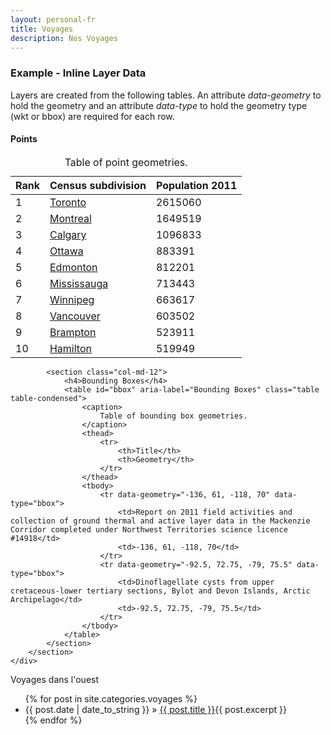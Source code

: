 ```yaml
---  
layout: personal-fr  
title: Voyages 
description: Nos Voyages  
---  
```


<div id="mygeomap" class="wb-geomap position">
  <div class="row">
    <div class="col-md-9">
      <div class="wb-geomap-map">
      </div>
  </div>
<div class="row">
		<section>
			<div class="wb-geomap-layers col-md-12">
				<h3>Example - Inline Layer Data</h3>
				<p>Layers are created from the following tables. An attribute <em>data-geometry</em> to hold the geometry and an attribute <em>data-type</em> to hold the geometry type (wkt or bbox) are required for each row.</p>
				<section>
					<h4>Points</h4>
					<table id="cities" aria-label="Points" class="table wb-tables">
						<caption>
							Table of point geometries.
						</caption>
						<thead>
							<tr>
								<th>Rank</th>
								<th>Census subdivision</th>
								<th>Population 2011</th>
							</tr>
						</thead>
						<tbody>
							<tr data-geometry="POINT (-79.3847, 43.6476)" data-type="wkt">
								<td>1</td>
								<td><a href="http://www.wikipedia.org/wiki/Toronto" title="Toronto">Toronto</a></td>
								<td>2615060</td>
							</tr>
							<tr data-geometry="POINT (-73.56123, 45.52927)" data-type="wkt">
								<td>2</td>
								<td><a href="http://www.wikipedia.org/wiki/Montreal" title="Montreal">Montreal</a></td>
								<td>1649519</td>
							</tr>
							<tr data-geometry="POINT (-114.05879, 51.04668)" data-type="wkt">
								<td>3</td>
								<td><a href="http://www.wikipedia.org/wiki/Calgary" title="Calgary">Calgary</a></td>
								<td>1096833</td>
							</tr>
							<tr data-geometry="POINT (-75.68937, 45.41072)" data-type="wkt">
								<td>4</td>
								<td><a href="http://www.wikipedia.org/wiki/Ottawa" title="Ottawa">Ottawa</a></td>
								<td>883391</td>
							</tr>
							<tr data-geometry="POINT (-113.49590, 53.53398)" data-type="wkt">
								<td>5</td>
								<td><a href="http://www.wikipedia.org/wiki/Edmonton" title="Edmonton">Edmonton</a></td>
								<td>812201</td>
							</tr>
							<tr data-geometry="POINT (-79.65, 43.60)" data-type="wkt">
								<td>6</td>
								<td><a href="http://www.wikipedia.org/wiki/Mississauga" title="Mississauga">Mississauga</a></td>
								<td>713443</td>
							</tr>
							<tr data-geometry="POINT (-97.14352, 49.89375)" data-type="wkt">
								<td>7</td>
								<td><a href="http://www.wikipedia.org/wiki/Winnipeg" title="Winnipeg">Winnipeg</a></td>
								<td>663617</td>
							</tr>
							<tr data-geometry="POINT (-123.10091, 49.26428)" data-type="wkt">
								<td>8</td>
								<td><a href="http://www.wikipedia.org/wiki/Vancouver" title="Vancouver">Vancouver</a></td>
								<td>603502</td>
							</tr>
							<tr data-geometry="POINT (-79.76181, 43.68686)" data-type="wkt">
								<td>9</td>
								<td><a href="http://www.wikipedia.org/wiki/Brampton" title="Brampton">Brampton</a></td>
								<td>523911</td>
							</tr>
							<tr data-geometry="POINT (-79.86788, 43.25717)" data-type="wkt">
								<td>10</td>
								<td><a href="http://www.wikipedia.org/wiki/Hamilton,_Ontario" title="Hamilton, Ontario">Hamilton</a></td>
								<td>519949</td>
							</tr>
						</tbody>
					</table>
				</section>
			</div>

			<section class="col-md-12">
				<h4>Bounding Boxes</h4>
				<table id="bbox" aria-label="Bounding Boxes" class="table table-condensed">
					<caption>
						Table of bounding box geometries.
					</caption>
					<thead>
						<tr>
							<th>Title</th>
							<th>Geometry</th>
						</tr>
					</thead>
					<tbody>
						<tr data-geometry="-136, 61, -118, 70" data-type="bbox">
							<td>Report on 2011 field activities and collection of ground thermal and active layer data in the Mackenzie Corridor completed under Northwest Territories science licence #14918</td>
							<td>-136, 61, -118, 70</td>
						</tr>
						<tr data-geometry="-92.5, 72.75, -79, 75.5" data-type="bbox">
							<td>Dinoflagellate cysts from upper cretaceous-lower tertiary sections, Bylot and Devon Islands, Arctic Archipelago</td>
							<td>-92.5, 72.75, -79, 75.5</td>
						</tr>
					</tbody>
				</table>
			</section>
		</section>
	</div>
</div>


 Voyages dans l'ouest
 <ul class="posts">
   {% for post in site.categories.voyages %}
     <li><span>{{ post.date | date_to_string }}</span> » <a href="{{ post.url }}" title="{{ post.title }}">{{ post.title }}</a>{{ post.excerpt }}</li>
   {% endfor %}
 </ul>

